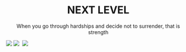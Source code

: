 <!--
**my8za/my8za** is a ✨ _special_ ✨ repository because its `README.md` (this file) appears on your GitHub profile.

Here are some ideas to get you started:

- 🔭 I’m currently working on ...
- 🌱 I’m currently learning ...
- 👯 I’m looking to collaborate on ...
- 🤔 I’m looking for help with ...
- 💬 Ask me about ...
- 📫 How to reach me: ...
- 😄 Pronouns: ...
- ⚡ Fun fact: ...
-->


<h1 align ="center">NEXT LEVEL</h1>
<p align = "center">When you go through hardships and decide not to surrender, that is strength</p>
<img src="https://img.shields.io/badge/Javascript-fac552?style=flat-square&logo=Javascript&logoColor=white"/></a>
<img src="https://img.shields.io/badge/Css-1572B6?style=flat-square&logo=Css&logoColor=white"/></a>&nbsp 
<img src="https://img.shields.io/badge/Html-E34F26?style=flat-square&logo=Html&logoColor=white"/></a>&nbsp 


